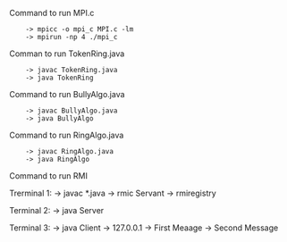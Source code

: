 Command to run MPI.c

        -> mpicc -o mpi_c MPI.c -lm
        -> mpirun -np 4 ./mpi_c


Comman to run TokenRing.java

        -> javac TokenRing.java
        -> java TokenRing

        
Command to run BullyAlgo.java

        -> javac BullyAlgo.java
        -> java BullyAlgo


Command to run RingAlgo.java

        -> javac RingAlgo.java
        -> java RingAlgo


Command to run RMI

Trerminal 1: 
-> javac *.java
-> rmic Servant
-> rmiregistry

Terminal 2:
-> java Server

Terminal 3:
-> java Client
-> 127.0.0.1
-> First Meaage
-> Second Message
